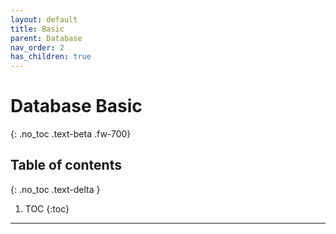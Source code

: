```yaml
---
layout: default
title: Basic
parent: Database
nav_order: 2
has_children: true
---
```


# Database Basic
{: .no_toc .text-beta .fw-700}

## Table of contents
{: .no_toc .text-delta }

1. TOC
{:toc}

---
